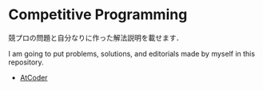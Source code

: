 # Competitive Programming

競プロの問題と自分なりに作った解法説明を載せます．

I am going to put problems, solutions, and editorials made by myself in this repository.

- [AtCoder](./AtCoder/)
